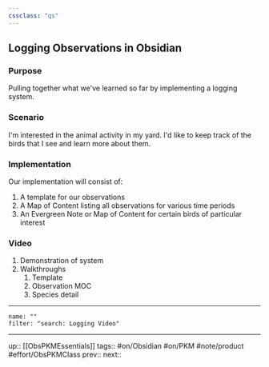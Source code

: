 ```yaml
---
cssclass: "qs"
---
```

## Logging Observations in Obsidian

### Purpose

Pulling together what we've learned so far by implementing a logging system.

### Scenario

I'm interested in the animal activity in my yard. I'd like to keep track of the birds that I see and learn more about them.

### Implementation

Our implementation will consist of:
1. A template for our observations
2. A Map of Content listing all observations for various time periods
3. An Evergreen Note or Map of Content for certain birds of particular interest

### Video

1. Demonstration of system
2. Walkthroughs
	1. Template
	2. Observation MOC
	3. Species detail

---

```todoist
name: ""
filter: "search: Logging Video"
```
---
up:: [[ObsPKMEssentials]]
tags:: #on/Obsidian #on/PKM  #note/product #effort/ObsPKMClass 
prev:: 
next:: 